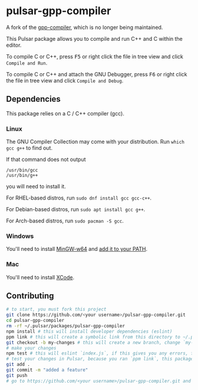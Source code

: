 # pulsar-gpp-compiler

A fork of the [gpp-compiler](https://web.pulsar-edit.dev/packages/gpp-compiler), which is no longer being maintained.

This Pulsar package allows you to compile and run C++ and C within the editor.

To compile C or C++, press <kbd>F5</kbd> or right click the file in tree view and click `Compile and Run`.

To compile C or C++ and attach the GNU Debugger, press <kbd>F6</kbd> or right click the file in tree view and click `Compile and Debug`.

## Dependencies

This package relies on a C / C++ compiler (gcc).

### Linux

The GNU Compiler Collection may come with your distribution. Run `which gcc g++` to find out.

If that command does not output

```
/usr/bin/gcc
/usr/bin/g++
```

you will need to install it.

For RHEL-based distros, run `sudo dnf install gcc gcc-c++`.

For Debian-based distros, run `sudo apt install gcc g++`.

For Arch-based distros, run `sudo pacman -S gcc`.

### Windows

You'll need to install [MinGW-w64](https://www.mingw-w64.org/) and [add it to your PATH](http://www.howtogeek.com/118594/how-to-edit-your-system-path-for-easy-command-line-access/).

### Mac

You'll need to install [XCode](https://developer.apple.com/xcode/).

## Contributing

<!-- i did not test this "guide", so it may not work perfectly -->

```bash
# to start, you must fork this project
git clone https://github.com/<your username>/pulsar-gpp-compiler.git
cd pulsar-gpp-compiler
rm -rf ~/.pulsar/packages/pulsar-gpp-compiler
npm install # this will install developer dependencies (eslint)
ppm link # this will create a symbolic link from this directory to ~/.pulsar/packages
git checkout -b my-changes # this will create a new branch, change `my-changes` to something else
# make your changes
npm test # this will eslint `index.js`, if this gives you any errors, fix them
# test your changes in Pulsar, because you ran `ppm link`, this package will automatically load
git add .
git commit -m "added a feature"
git push
# go to https://github.com/<your username>/pulsar-gpp-compiler.git and click `Create Pull Request`
```
